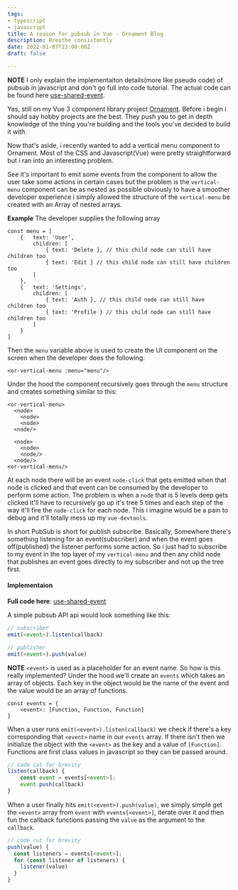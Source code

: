 ```yaml
---
tags:
- typescript
- javascript
title: A reason for pubsub in Vue - Ornament Blog
description: Breathe consistently
date: 2022-01-07T23:00:00Z
draft: false

---
```

**NOTE** I only explain the implementaiton details(more like pseudo code) of pubsub in javascript and don't go full into code tutorial. The actual code can be found here [use-shared-event](https://github.com/ikeohachidi/ornament-ui/blob/main/src/utilities/use-shared-event.ts).

Yes, still on my Vue 3 component library project [Ornament](https://github.com/ikeohachidi/ornament-ui). Before i begin i should say hobby projects are the best. They push you to get in depth knowledge of the thing you're building and the tools you've decided to build it with.

Now that's aside, i recently wanted to add a vertical menu component to Ornament. Most of the CSS and Javascript(Vue) were pretty straightforward but i ran into an interesting problem.

See it's important to emit some events from the component to allow the user take some actions in certain cases but the problem is the `vertical-menu` component can be as nested as possible obviously to have a smoother developer experience i simply allowed the structure of the `vertical-menu` be created with an Array of nested arrays.

**Example**
The developer supplies the following array

    const menu = [
    	{	text: 'User',
         	children: [
            	{ text: 'Delete }, // this child node can still have children too
                { text: 'Edit } // this child node can still have children too
            ]
        },
        {	text: 'Settings',
         	children: [
            	{ text: 'Auth }, // this child node can still have children too
                { text: 'Profile } // this child node can still have children too
            ]
        }
    ]

Then the `menu` variable above is used to create the UI component on the screen when the developer does the following:

    <or-vertical-menu :menu="menu"/>

Under the hood the component recursively goes through the `menu` structure and creates something similar to this:

    <or-vertical-menu>
      <node>
      	<node>
      	<node>
      <node/>
      
      <node>
        <node>
        <node/>
      <node/>
    <or-vertical-menu/>

At each node there will be an event `node-click` that gets emitted when that node is clicked and that event can be consumed by the developer to perform some action.
The problem is when a `node` that is 5 levels deep gets clicked it'll have to recursively go up it's tree 5 times and each step of the way it'll fire the `node-click` for each node. This i imagine would be a pain to debug and it'll totally mess up my `vue-devtools`.

In short PubSub is short for publish subscribe. Basically, Somewhere there's something listening for an event(subscriber) and when the event goes off(published) the listener performs some action.
So i just had to subscribe to my event in the top layer of my `vertical-menu` and then any child node that publishes an event goes directly to my subscriber and not up the tree first.

#### Implementaion

**Full code here**: [use-shared-event](https://github.com/ikeohachidi/ornament-ui/blob/main/src/utilities/use-shared-event.ts)

A simple pubsub API api would look something like this:

```javascript
// subscriber
emit(<event>).listen(callback)

// publisher
emit(<event>).push(value)
```

**NOTE** `<event>` is used as a placeholder for an event name.
So how is this really implemented? Under the hood we'll create an `events` which takes an array of objects. Each key in the object would be the name of the event and the value would be an array of functions.

    const events = {
    	<event>: [Function, Function, Function]
    }

When a user runs `emit(<event>).listen(callback)` we check if there's a key corresponding that `<event>` name in our `events` array. If there isn't then we initialize the object with the `<event>` as the key and a value of `[Function]`. Functions are first class values in javascript so they can be passed around.

```javascript
// code cut for brevity
listen(callback) {
 	const event = events[<event>];
    event.push(callback)
}
```

When a user finally hits `emit(<event>).push(value)`, we simply simple get the `<event>` array from `event` with `events[<event>]`, iterate over it and then fun the callback functions passing the `value` as the argument to the `callback`.

```javascript
// code cut for brevity
push(value) {
  const listeners = events[<event>];
  for (const listener of listeners) {
    listener(value)
  }
}
```